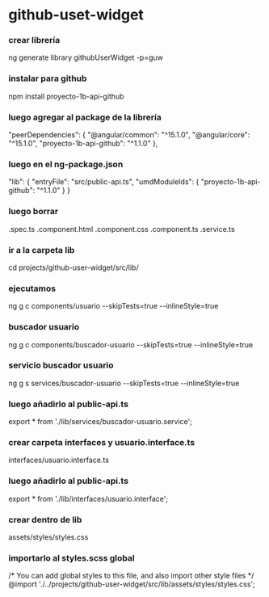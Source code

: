 # github-uset-widget


### crear librería
ng generate library githubUserWidget -p=guw

### instalar para github
npm install proyecto-1b-api-github

### luego agregar al package de la librería
"peerDependencies": {
    "@angular/common": "^15.1.0",
    "@angular/core": "^15.1.0",
    "proyecto-1b-api-github": "^1.1.0"
  },
### luego en el ng-package.json
"lib": {
    "entryFile": "src/public-api.ts",
    "umdModuleIds": {
      "proyecto-1b-api-github": "^1.1.0"
    }
  }
### luego borrar
.spec.ts
.component.html
.component.css
.component.ts
.service.ts

### ir a la carpeta lib
cd projects/github-user-widget/src/lib/

### ejecutamos
ng g c components/usuario --skipTests=true --inlineStyle=true

### buscador usuario
ng g c components/buscador-usuario --skipTests=true --inlineStyle=true

### servicio buscador usuario
ng g s services/buscador-usuario --skipTests=true --inlineStyle=true

### luego añadirlo al public-api.ts
export * from './lib/services/buscador-usuario.service';

### crear carpeta interfaces y usuario.interface.ts
interfaces/usuario.interface.ts

### luego añadirlo al public-api.ts
export * from './lib/interfaces/usuario.interface';

### crear dentro de lib
assets/styles/styles.css

### importarlo al styles.scss global
/* You can add global styles to this file, and also import other style files */
@import './../projects/github-user-widget/src/lib/assets/styles/styles.css';
